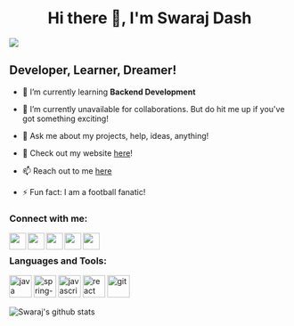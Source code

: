 <h1 align="center">Hi there 👋, I'm Swaraj Dash</h1>

![](https://komarev.com/ghpvc/?username=iamspd2&color=brightgreen)

## Developer, Learner, Dreamer!
<!-- - 🔭 I’m currently working on **JARVIS - a Windows assistant** -->
- 🌱 I’m currently learning **Backend Development** 

- 👯 I’m currently unavailable for collaborations. But do hit me up if you've got something exciting!

- 💬 Ask me about my projects, help, ideas, anything!

- 📌 Check out my website <a target="_blank" href = "https://swarajdash.com/">here</a>!

- 📫 Reach out to me <a href="mailto: swarajdash40@gmail.com">here</a>

- ⚡ Fun fact: I am a football fanatic!

### Connect with me:

[<img align="left" width="30px" src="https://img.icons8.com/fluency/48/undefined/globe-earth.png" />][website]
[<img align="left" width="30px" src="https://img.icons8.com/fluency/48/undefined/linkedin.png" />][linkedin]
[<img align="left" width="30px" src="https://img.icons8.com/fluency/48/undefined/twitter.png" />][twitter]
[<img align="left" width="30px" src="https://img.icons8.com/fluency/48/undefined/instagram-new.png" />][instagram]
[<img align="left" width="30px" src="https://img.icons8.com/fluency/48/undefined/gmail-new.png" />][mail]


<br />

### Languages and Tools:

<p align="left">
  <img src="https://img.icons8.com/color/48/undefined/java-coffee-cup-logo--v1.png" alt="java" width="40" height="40"/>
  <img src="https://dz2cdn1.dzone.com/storage/temp/12434118-spring-boot-logo.png" alt="spring-boot" width="40" height="40"/>  
  <img src="https://img.icons8.com/color/48/undefined/javascript--v1.png" alt="javascript" width="40" height="40"/>
  <img src="https://img.icons8.com/color/48/undefined/react-native.png" alt="react" width="40" height="40"/>
  <img src="https://img.icons8.com/color/48/undefined/git.png" alt="git" width="40" height="40"/>
</p> 

![Swaraj's github stats](https://github-readme-stats.vercel.app/api?username=iamspd2&show_icons=true&theme=yeblu)

[website]: https://swarajdash.com
[twitter]: https://twitter.com/swalaxh
[instagram]: https://instagram.com/swaraj2
[linkedin]: https://www.linkedin.com/in/theswaraj
[mail]: mailto:swarajdash40@gmail.com

